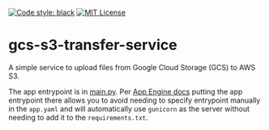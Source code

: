 [![Code style: black](https://img.shields.io/badge/code%20style-black-000000.svg)](https://github.com/psf/black)
[![MIT License](https://img.shields.io/badge/license-MIT-green)](LICENSE)

# gcs-s3-transfer-service

A simple service to upload files from Google Cloud Storage (GCS) to AWS S3.

The app entrypoint is in [main.py](main.py). Per [App Engine docs](https://cloud.google.com/appengine/docs/standard/python3/runtime#application_startup) putting the app entrypoint there allows you to avoid needing to specify entrypoint manually in the `app.yaml` and will automatically use `gunicorn` as the server without needing to add it to the `requirements.txt`.
